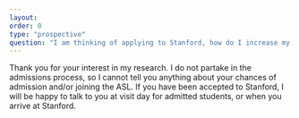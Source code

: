 ```yaml
---
layout: 
order: 0
type: "prospective"
question: "I am thinking of applying to Stanford, how do I increase my chances of getting in or working in the ASL?"
---
```


Thank you for your interest in my research. I do not partake in the admissions process, so I cannot tell you anything about your chances of admission and/or joining the ASL. If you have been accepted to Stanford, I will be happy to talk to you at visit day for admitted students, or when you arrive at Stanford.

